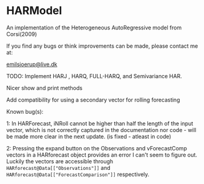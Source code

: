 # HARModel

An implementation of the Heterogeneous AutoRegressive model from Corsi(2009)

If you find any bugs or think improvements can be made, please contact me at:

emilsjoerup@live.dk

TODO:
Implement HARJ , HARQ, FULL-HARQ, and Semivariance HAR.

Nicer show and print methods

Add compatibility for using a secondary vector for rolling forecasting

Known bug(s):

1: In HARForecast, iNRoll cannot be higher than half the length of the input vector, which is not correctly captured in the documentation nor code - will be made more clear in the next update. (is fixed - atleast in code)

2: Pressing the expand button on the Observations and vForecastComp vectors in a HARforecast object provides an error I can't seem to figure out. Luckily the vectors are accessible through `HARforecast@Data[["Observations"]]` and `HARforecast@Data[["ForecastComparison"]]` respectively.
